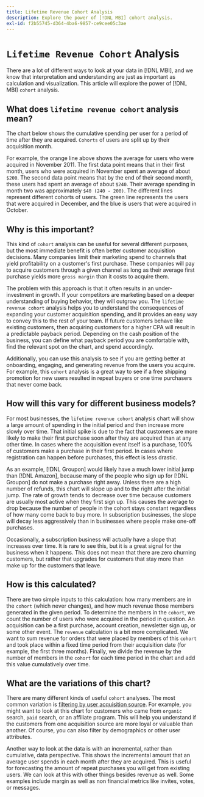 ```yaml
---
title: Lifetime Revenue Cohort Analysis
description: Explore the power of [!DNL MBI] cohort analysis.
exl-id: f2b55745-d364-4ba6-9857-ce9cee05c3ae
---
```

# `Lifetime Revenue Cohort` Analysis

There are a lot of different ways to look at your data in [!DNL MBI], and we know that interpretation and understanding are just as important as calculation and visualization. This article will explore the power of [!DNL MBI] `cohort` analysis.

## What does `lifetime revenue cohort` analysis mean?

The chart below shows the cumulative spending per user for a period of time after they are acquired. `Cohorts` of users are split up by their acquisition month.

For example, the orange line above shows the average for users who were acquired in November 2011. The first data point means that in their first month, users who were acquired in November spent an average of about `$200`. The second data point means that by the end of their second month, these users had spent an average of about `$240`. Their average spending in month two was approximately `$40 (240 - 200)`. The different lines represent different cohorts of users. The green line represents the users that were acquired in December, and the blue is users that were acquired in October.

## Why is this important?

This kind of `cohort` analysis can be useful for several different purposes, but the most immediate benefit is often better customer acquisition decisions. Many companies limit their marketing spend to channels that yield profitability on a customer's first purchase. These companies will pay to acquire customers through a given channel as long as their average first purchase yields more `gross margin` than it costs to acquire them.

The problem with this approach is that it often results in an under-investment in growth. If your competitors are marketing based on a deeper understanding of buying behavior, they will outgrow you. The `lifetime revenue cohort` analysis helps you to understand the consequences of expanding your customer acquisition spending, and it provides an easy way to convey this to the rest of your team. If future customers behave like existing customers, then acquiring customers for a higher CPA will result in a predictable payback period. Depending on the cash position of the business, you can define what payback period you are comfortable with, find the relevant spot on the chart, and spend accordingly. 

Additionally, you can use this analysis to see if you are getting better at onboarding, engaging, and generating revenue from the users you acquire.  For example, this `cohort` analysis is a great way to see if a free shipping promotion for new users resulted in repeat buyers or one time purchasers that never come back.

## How will this vary for different business models?

For most businesses, the `lifetime revenue cohort` analysis chart will show a large amount of spending in the initial period and then increase more slowly over time. That initial spike is due to the fact that customers are more likely to make their first purchase soon after they are acquired than at any other time. In cases where the acquisition event itself is a purchase, 100% of customers make a purchase in their first period. In cases where registration can happen before purchases, this effect is less drastic.

As an example, [!DNL Groupon] would likely have a much lower initial jump than [!DNL Amazon], because many of the people who sign up for [!DNL Groupon] do not make a purchase right away. Unless there are a high number of refunds, this chart will slope up and to the right after the initial jump. The rate of growth tends to decrease over time because customers are usually most active when they first sign up. This causes the average to drop because the number of people in the cohort stays constant regardless of how many come back to buy more. In subscription businesses, the slope will decay less aggressively than in businesses where people make one-off purchases.

Occasionally, a subscription business will actually have a slope that increases over time. It is rare to see this, but it is a great signal for the business when it happens. This does not mean that there are zero churning customers, but rather that upgrades for customers that stay more than make up for the customers that leave.

## How is this calculated?

There are two simple inputs to this calculation: how many members are in the `cohort` (which never changes), and how much revenue those members generated in the given period. To determine the members in the `cohort`, we count the number of users who were acquired in the period in question. An acquisition can be a first purchase, account creation, newsletter sign up, or some other event. The `revenue` calculation is a bit more complicated. We want to sum revenue for orders that were placed by members of this `cohort` and took place within a fixed time period from their acquisition date (for example, the first three months). Finally, we divide the revenue by the number of members in the `cohort` for each time period in the chart and add this value cumulatively over time.

## What are the variations of this chart?

There are many different kinds of useful `cohort` analyses.  The most common variation is [filtering by user acquisition source](../analysis/most-value-source-channel.md). For example, you might want to look at this chart for customers who came from `organic` search, `paid` search, or an affiliate program. This will help you understand if the customers from one acquisition source are more loyal or valuable than another. Of course, you can also filter by demographics or other user attributes.

Another way to look at the data is with an incremental, rather than cumulative, data perspective.  This shows the incremental amount that an average user spends in each month after they are acquired.  This is useful for forecasting the amount of repeat purchases you will get from existing users. We can look at this with other things besides revenue as well. Some examples include margin as well as non financial metrics like invites, votes, or messages.
